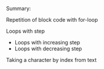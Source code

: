 Summary: 

Repetition of block code with for-loop

Loops with step

  - Loops with increasing step
  - Loops with decreasing step
    
Taking a character by index from text
